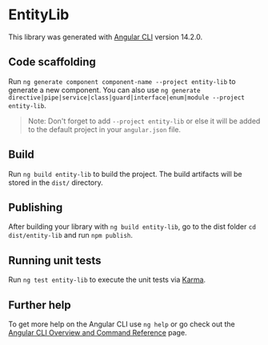 # EntityLib

This library was generated with [Angular CLI](https://github.com/angular/angular-cli) version 14.2.0.

## Code scaffolding

Run `ng generate component component-name --project entity-lib` to generate a new component. You can also use `ng generate directive|pipe|service|class|guard|interface|enum|module --project entity-lib`.
> Note: Don't forget to add `--project entity-lib` or else it will be added to the default project in your `angular.json` file. 

## Build

Run `ng build entity-lib` to build the project. The build artifacts will be stored in the `dist/` directory.

## Publishing

After building your library with `ng build entity-lib`, go to the dist folder `cd dist/entity-lib` and run `npm publish`.

## Running unit tests

Run `ng test entity-lib` to execute the unit tests via [Karma](https://karma-runner.github.io).

## Further help

To get more help on the Angular CLI use `ng help` or go check out the [Angular CLI Overview and Command Reference](https://angular.io/cli) page.
